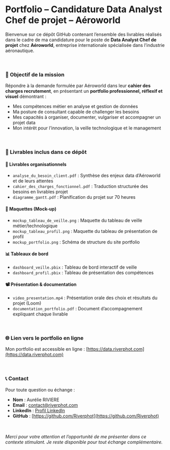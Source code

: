 # Portfolio – Candidature Data Analyst Chef de projet – Aéroworld

Bienvenue sur ce dépôt GitHub contenant l’ensemble des livrables réalisés dans le cadre de ma candidature pour le poste de **Data Analyst Chef de projet** chez **Aéroworld**, entreprise internationale spécialisée dans l’industrie aéronautique.
<br/><br/><br/>


### 🎯 Objectif de la mission

Répondre à la demande formulée par Aéroworld dans leur **cahier des charges recrutement**, en présentant un **portfolio professionnel, réflexif et visuel** démontrant :

- Mes compétences métier en analyse et gestion de données
- Ma posture de consultant capable de challenger les besoins
- Mes capacités à organiser, documenter, vulgariser et accompagner un projet data
- Mon intérêt pour l’innovation, la veille technologique et le management
<br/><br/><br/>


### 🧩 Livrables inclus dans ce dépôt

#### 📌 Livrables organisationnels
- `analyse_du_besoin_client.pdf` : Synthèse des enjeux data d’Aéroworld et de leurs attentes
- `cahier_des_charges_fonctionnel.pdf` : Traduction structurée des besoins en livrables projet
- `diagramme_gantt.pdf` : Planification du projet sur 70 heures

#### 🧠 Maquettes (Mock-up)
- `mockup_tableau_de_veille.png` : Maquette du tableau de veille métier/technologique
- `mockup_tableau_profil.png` : Maquette du tableau de présentation de profil
- `mockup_portfolio.png` : Schéma de structure du site portfolio

#### 📊 Tableaux de bord
- `dashboard_veille.pbix` : Tableau de bord interactif de veille
- `dashboard_profil.pbix` : Tableau de présentation des compétences

#### 📽️ Présentation & documentation
- `video_presentation.mp4` : Présentation orale des choix et résultats du projet (Loom)
- `documentation_portfolio.pdf` : Document d’accompagnement expliquant chaque livrable
<br/><br/><br/>


### 🌐 Lien vers le portfolio en ligne

Mon portfolio est accessible en ligne : [https://data.riverphot.com](https://data.riverphot.com)
<br/><br/><br/>


### 📞 Contact

Pour toute question ou échange :

- **Nom** : Aurélie RIVIERE
- **Email** : contact@riverphot.com
- **LinkedIn** : [Profil LinkedIn](https://www.linkedin.com/in/aurelie-riviere/)
- **GitHub** : [https://github.com/Riverphot](https://github.com/Riverphot)
<br/><br/><br/>


<em>Merci pour votre attention et l’opportunité de me présenter dans ce contexte stimulant. Je reste disponible pour tout échange complémentaire.</em>
